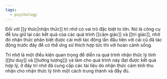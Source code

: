 ```yaml
---
tags:
  - psychology
---
```

Đối với [[ý thức|nhận thức]] trí nhớ có vai trò đặc biệt to lớn. Nó là công cụ để lưu giữ lại các kết quả của các quá trình [[cảm giác]] và [[tri giác]], nhờ đó nhận thức phân biệt được cái mới tác động lần đầu tiên với cái cũ đã tác động trước đây để có thể ứng xử thích hợp tức thì với hoàn cảnh sống. 

Trí nhớ là một điều kiện quan trọng để diễn ra quá trình nhận thức lý tính ([[tư duy]] và [[tưởng tượng]]) và làm cho quá trình này đạt được kết quả hợp lý,  ở đây trí nhớ đã cung cấp các tài liệu do nhận thức cảm tính thu nhận cho nhận thức lý  tính một cách trung thành và đầy đủ.